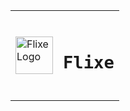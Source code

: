 <table>
<tr>
<td> <img src="https://i.ibb.co/0cMRc8t/flixe-png.png" alt="Flixe Logo" width="60"> </td>
<td>
<br/>

# **`Flixe`**

<br/>
</td>
</tr>
</table>

